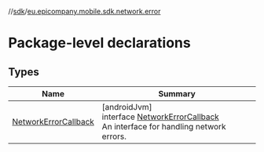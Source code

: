 //[sdk](../../index.md)/[eu.epicompany.mobile.sdk.network.error](index.md)

# Package-level declarations

## Types

| Name | Summary |
|---|---|
| [NetworkErrorCallback](-network-error-callback/index.md) | [androidJvm]<br>interface [NetworkErrorCallback](-network-error-callback/index.md)<br>An interface for handling network errors. |
